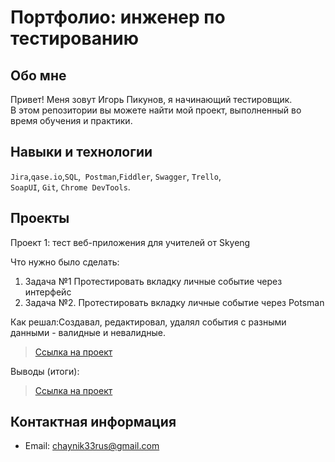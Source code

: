 
# Портфолио: инженер по тестированию

## Обо мне

Привет! Меня зовут Игорь Пикунов, я начинающий тестировщик.<br>
В этом репозитории вы можете найти мой проект, выполненный во время обучения и практики.
<br>

## Навыки и технологии

``Jira``,``qase.io``,``SQL``,`` Postman``,``Fiddler``, ``Swagger``, ``Trello``, <br>
``SoapUI``, ``Git``, ``Chrome DevTools``.

## Проекты
<p> Проект 1: тест веб-приложения для учителей от Skyeng</p>

<p>Что нужно было сделать:<p>
<ol>
  <li>Задача №1
Протестировать вкладку личные событие через интерфейс</li>
  <li>Задача №2.
Протестировать вкладку личные событие через Potsman</li>
</ol>
<p>Как решал:Создавал, редактировал, удалял события с разными данными - валидные и невалидные.<p>


> <a href="https://drive.google.com/drive/folders/1r9Rp4zZepylcpmD0cadi5x_tBcsa_WPl?usp=sharing">Ссылка на проект</a>



<p>Выводы (итоги):<p>

> <a href="https://gg-report.atlassian.net/wiki/spaces/1/pages/786766">Ссылка на проект</a>

## Контактная информация

- Email: chaynik33rus@gmail.com
